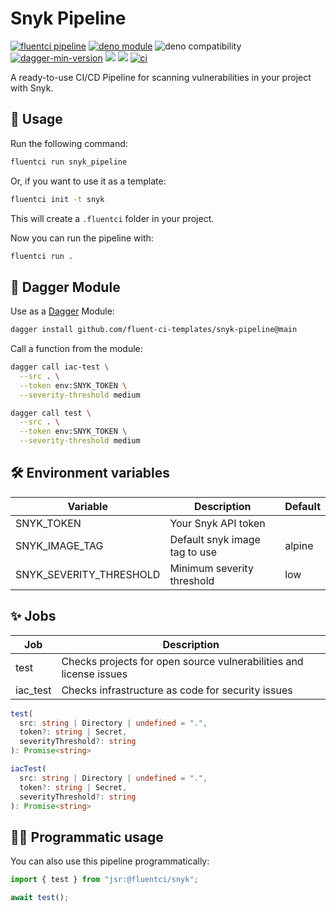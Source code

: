 # Snyk Pipeline

[![fluentci pipeline](https://shield.fluentci.io/x/snyk_pipeline)](https://pkg.fluentci.io/snyk_pipeline)
[![deno module](https://shield.deno.dev/x/snyk_pipeline)](https://deno.land/x/snyk_pipeline)
![deno compatibility](https://shield.deno.dev/deno/^1.42)
[![dagger-min-version](https://shield.fluentci.io/dagger/v0.11.7)](https://dagger.io)
[![](https://jsr.io/badges/@fluentci/snyk)](https://jsr.io/@fluentci/snyk)
[![](https://img.shields.io/codecov/c/gh/fluent-ci-templates/snyk-pipeline)](https://codecov.io/gh/fluent-ci-templates/snyk-pipeline)
[![ci](https://github.com/fluent-ci-templates/snyk-pipeline/actions/workflows/ci.yml/badge.svg)](https://github.com/fluent-ci-templates/snyk-pipeline/actions/workflows/ci.yml)

A ready-to-use CI/CD Pipeline for scanning vulnerabilities in your project with Snyk.

## 🚀 Usage

Run the following command:

```bash
fluentci run snyk_pipeline
```

Or, if you want to use it as a template:

```bash
fluentci init -t snyk
```

This will create a `.fluentci` folder in your project.

Now you can run the pipeline with:

```bash
fluentci run .
```

## 🧩 Dagger Module

Use as a [Dagger](https://dagger.io) Module:

```bash
dagger install github.com/fluent-ci-templates/snyk-pipeline@main
```

Call a function from the module:

```bash
dagger call iac-test \
  --src . \
  --token env:SNYK_TOKEN \
  --severity-threshold medium

dagger call test \
  --src . \
  --token env:SNYK_TOKEN \
  --severity-threshold medium
```

## 🛠️ Environment variables

| Variable                | Description                   | Default    |
| ----------------------- | ----------------------------- | ---------- |
| SNYK_TOKEN              | Your Snyk API token           |            |
| SNYK_IMAGE_TAG          | Default snyk image tag to use | alpine     |
| SNYK_SEVERITY_THRESHOLD | Minimum severity threshold    | low        |

## ✨ Jobs

| Job      | Description                                                        |
| -------- | ------------------------------------------------------------------ |
| test     | Checks projects for open source vulnerabilities and license issues |
| iac_test | Checks infrastructure as code for security issues                  |

```typescript
test(
  src: string | Directory | undefined = ".",
  token?: string | Secret,
  severityThreshold?: string
): Promise<string>

iacTest(
  src: string | Directory | undefined = ".",
  token?: string | Secret,
  severityThreshold?: string
): Promise<string>
```

## 👨‍💻 Programmatic usage

You can also use this pipeline programmatically:

```ts
import { test } from "jsr:@fluentci/snyk";

await test();
```
